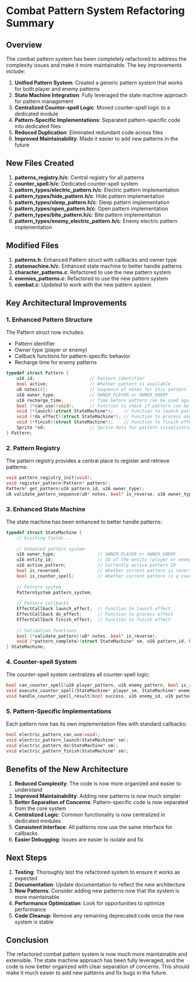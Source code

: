 # Combat Pattern System Refactoring Summary

## Overview

The combat pattern system has been completely refactored to address the complexity issues and make it more maintainable. The key improvements include:

1. **Unified Pattern System**: Created a generic pattern system that works for both player and enemy patterns
2. **State Machine Integration**: Fully leveraged the state machine approach for pattern management
3. **Centralized Counter-spell Logic**: Moved counter-spell logic to a dedicated module
4. **Pattern-Specific Implementations**: Separated pattern-specific code into dedicated files
5. **Reduced Duplication**: Eliminated redundant code across files
6. **Improved Maintainability**: Made it easier to add new patterns in the future

## New Files Created

1. **patterns_registry.h/c**: Central registry for all patterns
2. **counter_spell.h/c**: Dedicated counter-spell system
3. **pattern_types/electric_pattern.h/c**: Electric pattern implementation
4. **pattern_types/hide_pattern.h/c**: Hide pattern implementation
5. **pattern_types/sleep_pattern.h/c**: Sleep pattern implementation
6. **pattern_types/open_pattern.h/c**: Open pattern implementation
7. **pattern_types/bite_pattern.h/c**: Bite pattern implementation
8. **pattern_types/enemy_electric_pattern.h/c**: Enemy electric pattern implementation

## Modified Files

1. **patterns.h**: Enhanced Pattern struct with callbacks and owner type
2. **statemachine.h/c**: Enhanced state machine to better handle patterns
3. **character_patterns.c**: Refactored to use the new pattern system
4. **enemies_patterns.c**: Refactored to use the new pattern system
5. **combat.c**: Updated to work with the new pattern system

## Key Architectural Improvements

### 1. Enhanced Pattern Structure

The Pattern struct now includes:
- Pattern identifier
- Owner type (player or enemy)
- Callback functions for pattern-specific behavior
- Recharge time for enemy patterns

```c
typedef struct Pattern {
    u16 id;                     // Pattern identifier
    bool active;                // Whether pattern is available
    u8 notes[4];                // Sequence of notes for this pattern
    u16 owner_type;             // OWNER_PLAYER or OWNER_ENEMY
    u16 recharge_time;          // Time before pattern can be used again (for enemies)
    bool (*can_use)(void);      // Function to check if pattern can be used
    void (*launch)(struct StateMachine*);    // Function to launch pattern effect
    void (*do_effect)(struct StateMachine*); // Function to process ongoing effect
    void (*finish)(struct StateMachine*);    // Function to finish effect
    Sprite *sd;                 // Sprite data for pattern visualization
} Pattern;
```

### 2. Pattern Registry

The pattern registry provides a central place to register and retrieve patterns:

```c
void pattern_registry_init(void);
void register_pattern(Pattern* pattern);
Pattern* get_pattern(u16 pattern_id, u16 owner_type);
u8 validate_pattern_sequence(u8* notes, bool* is_reverse, u16 owner_type);
```

### 3. Enhanced State Machine

The state machine has been enhanced to better handle patterns:

```c
typedef struct StateMachine {
    // Existing fields...
    
    // Enhanced pattern system
    u16 owner_type;                // OWNER_PLAYER or OWNER_ENEMY
    u16 entity_id;                 // ID of the entity (player or enemy)
    u16 active_pattern;            // Currently active pattern ID
    bool is_reversed;              // Whether current pattern is reversed
    bool is_counter_spell;         // Whether current pattern is a counter-spell
    
    // Pattern system
    PatternSystem pattern_system;
    
    // Pattern callbacks
    EffectCallback launch_effect;  // Function to launch effect
    EffectCallback do_effect;      // Function to process effect
    EffectCallback finish_effect;  // Function to finish effect
    
    // Validation functions
    bool (*validate_pattern)(u8* notes, bool* is_reverse);
    void (*pattern_complete)(struct StateMachine* sm, u16 pattern_id, bool is_reverse);
} StateMachine;
```

### 4. Counter-spell System

The counter-spell system centralizes all counter-spell logic:

```c
bool can_counter_spell(u16 player_pattern, u16 enemy_pattern, bool is_reverse);
void execute_counter_spell(StateMachine* player_sm, StateMachine* enemy_sm, u16 pattern_id);
void handle_counter_spell_result(bool success, u16 enemy_id, u16 pattern_id);
```

### 5. Pattern-Specific Implementations

Each pattern now has its own implementation files with standard callbacks:

```c
bool electric_pattern_can_use(void);
void electric_pattern_launch(StateMachine* sm);
void electric_pattern_do(StateMachine* sm);
void electric_pattern_finish(StateMachine* sm);
```

## Benefits of the New Architecture

1. **Reduced Complexity**: The code is now more organized and easier to understand
2. **Improved Maintainability**: Adding new patterns is now much simpler
3. **Better Separation of Concerns**: Pattern-specific code is now separated from the core system
4. **Centralized Logic**: Common functionality is now centralized in dedicated modules
5. **Consistent Interface**: All patterns now use the same interface for callbacks
6. **Easier Debugging**: Issues are easier to isolate and fix

## Next Steps

1. **Testing**: Thoroughly test the refactored system to ensure it works as expected
2. **Documentation**: Update documentation to reflect the new architecture
3. **New Patterns**: Consider adding new patterns now that the system is more maintainable
4. **Performance Optimization**: Look for opportunities to optimize performance
5. **Code Cleanup**: Remove any remaining deprecated code once the new system is stable

## Conclusion

The refactored combat pattern system is now much more maintainable and extensible. The state machine approach has been fully leveraged, and the code is now better organized with clear separation of concerns. This should make it much easier to add new patterns and fix bugs in the future.